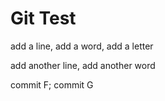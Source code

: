 # Git Test

add a line, add a word, add a letter

add another line, add another word

commit F; commit G
